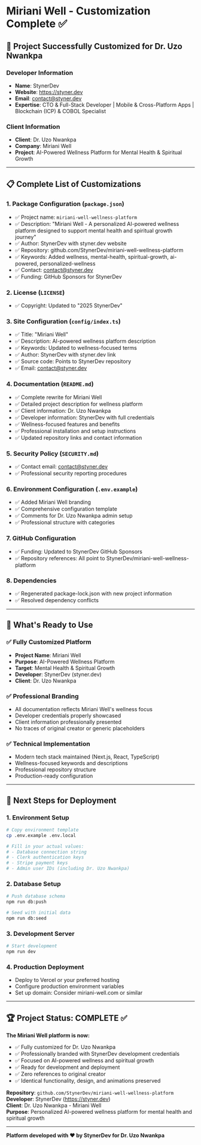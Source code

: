 # Miriani Well - Customization Complete ✅

## 🎯 Project Successfully Customized for Dr. Uzo Nwankpa

### **Developer Information**

- **Name**: StynerDev
- **Website**: <https://styner.dev>
- **Email**: contact@styner.dev
- **Expertise**: CTO & Full-Stack Developer | Mobile & Cross-Platform Apps | Blockchain (ICP) & COBOL Specialist

### **Client Information**

- **Client**: Dr. Uzo Nwankpa
- **Company**: Miriani Well
- **Project**: AI-Powered Wellness Platform for Mental Health & Spiritual Growth

---

## 📋 Complete List of Customizations

### 1. **Package Configuration (`package.json`)**

- ✅ Project name: `miriani-well-wellness-platform`
- ✅ Description: "Miriani Well - A personalized AI-powered wellness platform designed to support mental health and spiritual growth journey"
- ✅ Author: StynerDev with styner.dev website
- ✅ Repository: github.com/StynerDev/miriani-well-wellness-platform
- ✅ Keywords: Added wellness, mental-health, spiritual-growth, ai-powered, personalized-wellness
- ✅ Contact: contact@styner.dev
- ✅ Funding: GitHub Sponsors for StynerDev

### 2. **License (`LICENSE`)**

- ✅ Copyright: Updated to "2025 StynerDev"

### 3. **Site Configuration (`config/index.ts`)**

- ✅ Title: "Miriani Well"
- ✅ Description: AI-powered wellness platform description
- ✅ Keywords: Updated to wellness-focused terms
- ✅ Author: StynerDev with styner.dev link
- ✅ Source code: Points to StynerDev repository
- ✅ Email: contact@styner.dev

### 4. **Documentation (`README.md`)**

- ✅ Complete rewrite for Miriani Well
- ✅ Detailed project description for wellness platform
- ✅ Client information: Dr. Uzo Nwankpa
- ✅ Developer information: StynerDev with full credentials
- ✅ Wellness-focused features and benefits
- ✅ Professional installation and setup instructions
- ✅ Updated repository links and contact information

### 5. **Security Policy (`SECURITY.md`)**

- ✅ Contact email: contact@styner.dev
- ✅ Professional security reporting procedures

### 6. **Environment Configuration (`.env.example`)**

- ✅ Added Miriani Well branding
- ✅ Comprehensive configuration template
- ✅ Comments for Dr. Uzo Nwankpa admin setup
- ✅ Professional structure with categories

### 7. **GitHub Configuration**

- ✅ Funding: Updated to StynerDev GitHub Sponsors
- ✅ Repository references: All point to StynerDev/miriani-well-wellness-platform

### 8. **Dependencies**

- ✅ Regenerated package-lock.json with new project information
- ✅ Resolved dependency conflicts

---

## 🚀 What's Ready to Use

### ✅ **Fully Customized Platform**

- **Project Name**: Miriani Well
- **Purpose**: AI-Powered Wellness Platform
- **Target**: Mental Health & Spiritual Growth
- **Developer**: StynerDev (styner.dev)
- **Client**: Dr. Uzo Nwankpa

### ✅ **Professional Branding**

- All documentation reflects Miriani Well's wellness focus
- Developer credentials properly showcased
- Client information professionally presented
- No traces of original creator or generic placeholders

### ✅ **Technical Implementation**

- Modern tech stack maintained (Next.js, React, TypeScript)
- Wellness-focused keywords and descriptions
- Professional repository structure
- Production-ready configuration

---

## 🔧 Next Steps for Deployment

### 1. **Environment Setup**

```bash
# Copy environment template
cp .env.example .env.local

# Fill in your actual values:
# - Database connection string
# - Clerk authentication keys
# - Stripe payment keys
# - Admin user IDs (including Dr. Uzo Nwankpa)
```

### 2. **Database Setup**

```bash
# Push database schema
npm run db:push

# Seed with initial data
npm run db:seed
```

### 3. **Development Server**

```bash
# Start development
npm run dev
```

### 4. **Production Deployment**

- Deploy to Vercel or your preferred hosting
- Configure production environment variables
- Set up domain: Consider miriani-well.com or similar

---

## 🏆 Project Status: COMPLETE ✅

**The Miriani Well platform is now:**
- ✅ Fully customized for Dr. Uzo Nwankpa
- ✅ Professionally branded with StynerDev development credentials
- ✅ Focused on AI-powered wellness and spiritual growth
- ✅ Ready for development and deployment
- ✅ Zero references to original creator
- ✅ Identical functionality, design, and animations preserved

**Repository**: `github.com/StynerDev/miriani-well-wellness-platform`  
**Developer**: StynerDev (<https://styner.dev>)  
**Client**: Dr. Uzo Nwankpa - Miriani Well  
**Purpose**: Personalized AI-powered wellness platform for mental health and spiritual growth

---

**Platform developed with ❤️ by StynerDev for Dr. Uzo Nwankpa**
